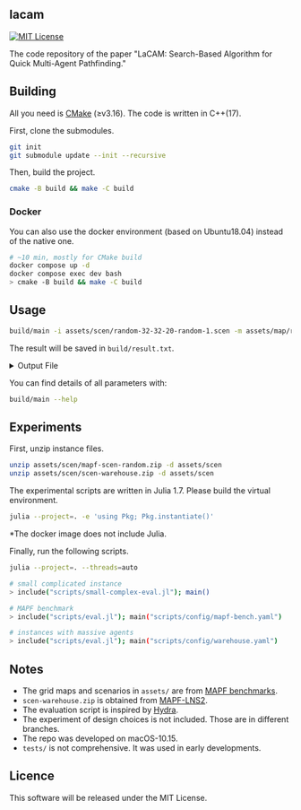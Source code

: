 lacam
---
[![MIT License](http://img.shields.io/badge/license-MIT-blue.svg?style=flat)](LICENSE)

The code repository of the paper "LaCAM: Search-Based Algorithm for Quick Multi-Agent Pathfinding."

## Building

All you need is [CMake](https://cmake.org/) (≥v3.16). The code is written in C++(17).

First, clone the submodules.

```sh
git init
git submodule update --init --recursive
```
Then, build the project.

```sh
cmake -B build && make -C build
```

### Docker

You can also use the docker environment (based on Ubuntu18.04) instead of the native one.

```sh
# ~10 min, mostly for CMake build
docker compose up -d
docker compose exec dev bash
> cmake -B build && make -C build
```

## Usage

```sh
build/main -i assets/scen/random-32-32-20-random-1.scen -m assets/map/random-32-32-20.map -N 50 -v 1
```
The result will be saved in `build/result.txt`.

<details><summary>Output File</summary>

This is an example output of `random-32-32-20-random-1.scen`.
`(x, y)` denotes location.
`(0, 0)` is the left-top point.
`(x, 0)` is the location at `x`-th column and 1st row.

```
agents=50
map_file=random-32-32-20.map
solver=planner
solved=1
soc=1489
soc_lb=1082
makespan=51
makespan_lb=48
comp_time=1
seed=0
starts=(5,16),(21,29),[...]
solution=
0:(5,16),(21,29),[...]
1:(5,17),(21,28),[...]
[...]
```

</details>

You can find details of all parameters with:

```sh
build/main --help
```

## Experiments

First, unzip instance files.

```sh
unzip assets/scen/mapf-scen-random.zip -d assets/scen
unzip assets/scen/scen-warehouse.zip -d assets/scen
```

The experimental scripts are written in Julia 1.7.
Please build the virtual environment.

```sh
julia --project=. -e 'using Pkg; Pkg.instantiate()'
```

*The docker image does not include Julia.

Finally, run the following scripts.

```sh
julia --project=. --threads=auto

# small complicated instance
> include("scripts/small-complex-eval.jl"); main()

# MAPF benchmark
> include("scripts/eval.jl"); main("scripts/config/mapf-bench.yaml")

# instances with massive agents
> include("scripts/eval.jl"); main("scripts/config/warehouse.yaml")
```

## Notes

- The grid maps and scenarios in `assets/` are from [MAPF benchmarks](https://movingai.com/benchmarks/mapf.html).
- `scen-warehouse.zip` is obtained from [MAPF-LNS2](https://github.com/Jiaoyang-Li/MAPF-LNS2).
- The evaluation script is inspired by [Hydra](https://hydra.cc/).
- The experiment of design choices is not included. Those are in different branches.
- The repo was developed on macOS-10.15.
- `tests/` is not comprehensive. It was used in early developments.

## Licence

This software will be released under the MIT License.
